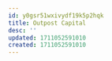 ```yaml
---
id: y0gsr51wxivydf19k5p2hqk
title: Outpost Capital
desc: ''
updated: 1711052591010
created: 1711052591010
---
```

